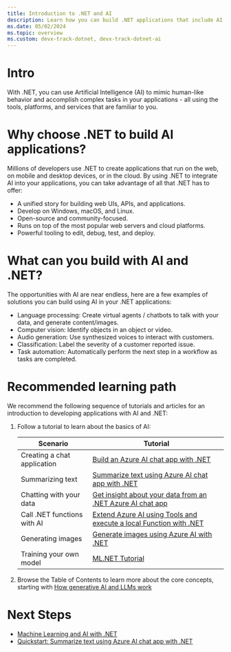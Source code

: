 ```yaml
---
title: Introduction to .NET and AI
description: Learn how you can build .NET applications that include AI features.
ms.date: 05/02/2024
ms.topic: overview
ms.custom: devx-track-dotnet, devx-track-dotnet-ai
---
```


# Intro

With .NET, you can use Artificial Intelligence (AI) to mimic human-like behavior and accomplish complex tasks in your applications - all using the tools, platforms, and services that are familiar to you.

# Why choose .NET to build AI applications?

Millions of developers use .NET to create applications that run on the web, on mobile and desktop devices, or in the cloud. By using .NET to integrate AI into your applications, you can take advantage of all that .NET has to offer:

* A unified story for building web UIs, APIs, and applications.
* Develop on Windows, macOS, and Linux.
* Open-source and community-focused.
* Runs on top of the most popular web servers and cloud platforms.
* Powerful tooling to edit, debug, test, and deploy.

# What can you build with AI and .NET?

The opportunities with AI are near endless, here are a few examples of solutions you can build using AI in your .NET applications:

* Language processing: Create virtual agents / chatbots to talk with your data, and generate content/images.
* Computer vision: Identify objects in an object or video.
* Audio generation: Use synthesized voices to interact with customers.
* Classification: Label the severity of a customer reported issue.
* Task automation: Automatically perform the next step in a workflow as tasks are completed.

# Recommended learning path

We recommend the following sequence of tutorials and articles for an introduction to developing applications with AI and .NET:

1. Follow a tutorial to learn about the basics of AI:

   |Scenario  |Tutorial  |
   |----------|----------|
   | Creating a chat application | [Build an Azure AI chat app with .NET](../quickstarts/get-started-azure-openai)|
   | Summarizing text | [Summarize text using Azure AI chat app with .NET](../quickstarts/quickstart-openai-summarize-text) |
   | Chatting with your data     | [Get insight about your data from an .NET Azure AI chat app](../quickstarts/quickstart-ai-chat-with-data) |
   | Call .NET functions with AI | [Extend Azure AI using Tools and execute a local Function with .NET](../quickstarts/quickstart-azure-openai-tool) |
   | Generating images | [Generate images using Azure AI with .NET](../quickstarts/quickstart-openai-generate-images) |
   | Training your own model |[ML.NET Tutorial](/learn/ml-dotnet/get-started-tutorial/intro) |

1. Browse the Table of Contents to learn more about the core concepts, starting with [How generative AI and LLMs work](../conceptual/how-genai-and-llms-work)

# Next Steps

- [Machine Learning and AI with .NET](/shows/machine-learning-and-ai-with-dotnet-for-beginners)
- [Quickstart: Summarize text using Azure AI chat app with .NET](/dotnet/ai/quickstarts/quickstart-openai-summarize-text)
